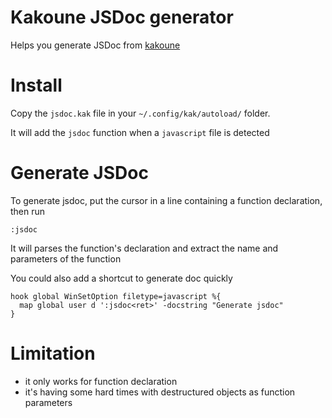 # Kakoune JSDoc generator

Helps you generate JSDoc from [kakoune](http://kakoune.org)

# Install

Copy the `jsdoc.kak` file in your `~/.config/kak/autoload/` folder.

It will add the `jsdoc` function when a `javascript` file is detected

# Generate JSDoc

To generate jsdoc, put the cursor in a line containing a function declaration, then run

    :jsdoc
    
It will parses the function's declaration and extract the name and parameters of the function

You could also add a shortcut to generate doc quickly

    hook global WinSetOption filetype=javascript %{
      map global user d ':jsdoc<ret>' -docstring "Generate jsdoc"
    }

# Limitation

- it only works for function declaration 
- it's having some hard times with destructured objects as function parameters
